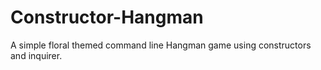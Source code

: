 # Constructor-Hangman

A simple floral themed command line Hangman game using constructors and inquirer.